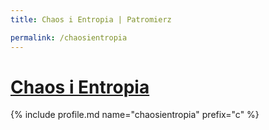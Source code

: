 ```yaml
---
title: Chaos i Entropia | Patromierz

permalink: /chaosientropia
---
```


# [Chaos i Entropia](https://patronite.pl/chaosientropia)

{% include profile.md name="chaosientropia" prefix="c" %}
